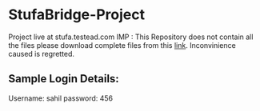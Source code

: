 # StufaBridge-Project
Project live at stufa.testead.com
IMP : This Repository does not contain all the files please download complete files from this <a href="https://drive.google.com/open?id=1NGltoCgw7qvTSMr5eo5mxnC1ZrimRDqs">link</a>. Inconvinience caused is regretted.

<h2>Sample Login Details:</h2>
Username: sahil
password: 456
